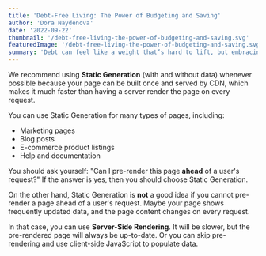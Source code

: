 ```yaml
---
title: 'Debt-Free Living: The Power of Budgeting and Saving'
author: 'Dora Naydenova'
date: '2022-09-22'
thumbnail: '/debt-free-living-the-power-of-budgeting-and-saving.svg'
featuredImage: '/debt-free-living-the-power-of-budgeting-and-saving.svg'
summary: 'Debt can feel like a weight that’s hard to lift, but embracing a debt-free lifestyle is not only achievable but also liberating.'
---
```


We recommend using **Static Generation** (with and without data) whenever possible because your page can be built once and served by CDN, which makes it much faster than having a server render the page on every request.

You can use Static Generation for many types of pages, including:

- Marketing pages
- Blog posts
- E-commerce product listings
- Help and documentation

You should ask yourself: "Can I pre-render this page **ahead** of a user's request?" If the answer is yes, then you should choose Static Generation.

On the other hand, Static Generation is **not** a good idea if you cannot pre-render a page ahead of a user's request. Maybe your page shows frequently updated data, and the page content changes on every request.

In that case, you can use **Server-Side Rendering**. It will be slower, but the pre-rendered page will always be up-to-date. Or you can skip pre-rendering and use client-side JavaScript to populate data.
